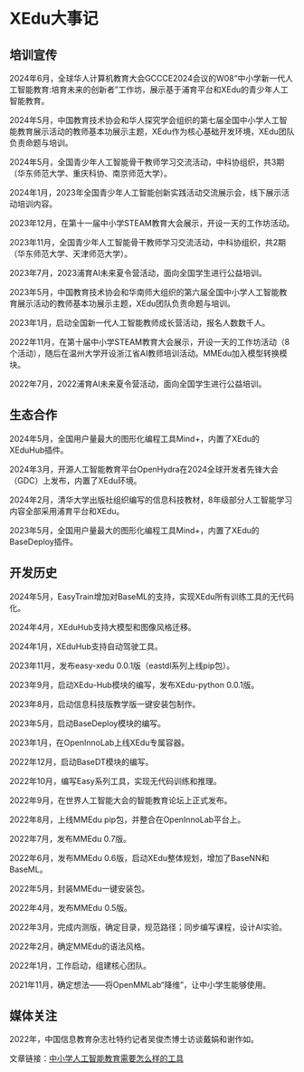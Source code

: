# XEdu大事记

## 培训宣传

2024年6月，全球华人计算机教育大会GCCCE2024会议的W08“中小学新一代人工智能教育:培育未来的创新者”工作坊，展示基于浦育平台和XEdu的青少年人工智能教育。

2024年5月，中国教育技术协会和华人探究学会组织的第七届全国中小学人工智能教育展示活动的教师基本功展示主题，XEdu作为核心基础开发环境，XEdu团队负责命题与培训。

2024年5月，全国青少年人工智能骨干教师学习交流活动，中科协组织，共3期（华东师范大学、重庆科协、南京师范大学）。

2024年1月，2023年全国青少年人工智能创新实践活动交流展示会，线下展示活动培训内容。

2023年12月，在第十一届中小学STEAM教育大会展示，开设一天的工作坊活动。

2023年11月，全国青少年人工智能骨干教师学习交流活动，中科协组织，共2期（华东师范大学、天津师范大学）。

2023年7月，2023浦育AI未来夏令营活动，面向全国学生进行公益培训。

2023年5月，中国教育技术协会和华南师大组织的第六届全国中小学人工智能教育展示活动的教师基本功展示主题，XEdu团队负责命题与培训。

2023年1月，启动全国新一代人工智能教师成长营活动，报名人数数千人。

2022年11月，在第十届中小学STEAM教育大会展示，开设一天的工作坊活动（8个活动），随后在温州大学开设浙江省AI教师培训活动。MMEdu加入模型转换模块。

2022年7月，2022浦育AI未来夏令营活动，面向全国学生进行公益培训。

## 生态合作

2024年5月，全国用户量最大的图形化编程工具Mind+，内置了XEdu的XEduHub插件。

2024年3月，开源人工智能教育平台OpenHydra在2024全球开发者先锋大会（GDC）上发布，内置了XEdu环境。

2024年2月，清华大学出版社组织编写的信息科技教材，8年级部分人工智能学习内容全部采用浦育平台和XEdu。

2023年5月，全国用户量最大的图形化编程工具Mind+，内置了XEdu的BaseDeploy插件。

## 开发历史

2024年5月，EasyTrain增加对BaseML的支持，实现XEdu所有训练工具的无代码化。

2024年4月，XEduHub支持大模型和图像风格迁移。

2024年1月，XEduHub支持自动驾驶工具。

2023年11月，发布easy-xedu 0.0.1版（eastdl系列上线pip包）。

2023年9月，启动XEdu-Hub模块的编写，发布XEdu-python 0.0.1版。

2023年8月，启动信息科技版教学版一键安装包制作。

2023年5月，启动BaseDeploy模块的编写。

2023年1月，在OpenInnoLab上线XEdu专属容器。

2022年12月，启动BaseDT模块的编写。

2022年10月，编写Easy系列工具，实现无代码训练和推理。

2022年9月，在世界人工智能大会的智能教育论坛上正式发布。

2022年8月，上线MMEdu pip包，并整合在OpenInnoLab平台上。

2022年7月，发布MMEdu 0.7版。

2022年6月，发布MMEdu 0.6版，启动XEdu整体规划，增加了BaseNN和BaseML。

2022年5月，封装MMEdu一键安装包。

2022年4月，发布MMEdu 0.5版。

2022年3月，完成内测版，确定目录，规范路径；同步编写课程，设计AI实验。

2022年2月，确定MMEdu的语法风格。

2022年1月，工作启动，组建核心团队。

2021年11月，确定想法——将OpenMMLab“降维”，让中小学生能够使用。

## 媒体关注

2022年，中国信息教育杂志社特约记者吴俊杰博士访谈戴娟和谢作如。

文章链接：[中小学人工智能教育需要怎么样的工具](https://github.com/OpenXLab-Edu/XEdu-docs/blob/master/source/images/about/2022-6.pdf)
